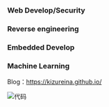 ### Web Develop/Security
### Reverse engineering
### Embedded Develop
### Machine Learning

<!--
**Kizureina/Kizureina** is a ✨ _special_ ✨ repository because its `README.md` (this file) appears on your GitHub profile.

Here are some ideas to get you started:

- 🔭 I’m currently working on ...
- 🌱 I’m currently learning ...
- 👯 I’m looking to collaborate on ...
- 🤔 I’m looking for help with ...
- 💬 Ask me about ...
- 📫 How to reach me: ...
- 😄 Pronouns: ...
- ⚡ Fun fact: ...
<img src="https://github-readme-stats.vercel.app/api?username=Kizureina&show_icons=true&icon_color=0366d6&text_color=24292e&bg_color=fff&hide_title=false"/>

![统计](https://github-readme-stats.vercel.app/api?username=Kizureina&show_icons=true)
-->
Blog：https://kizureina.github.io/

![代码](https://github-readme-stats.vercel.app/api/top-langs?username=Kizureina&show_icons=true)
